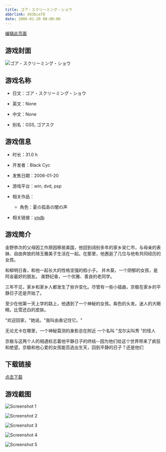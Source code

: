 ```yaml
---
title: ゴア・スクリーミング・ショウ
abbrlink: d43bcef8
date: 2006-01-20 00:00:00
---
```

[编辑此页面](https://github.com/ACG-3/ADV3-source/blob/main/source/_posts/%E3%82%B4%E3%82%A2%E3%83%BB%E3%82%B9%E3%82%AF%E3%83%AA%E3%83%BC%E3%83%9F%E3%83%B3%E3%82%B0%E3%83%BB%E3%82%B7%E3%83%A7%E3%82%A6.md)

## 游戏封面

![ゴア・スクリーミング・ショウ](https://pan.timero.xyz/d/onedrive/img_lib_001/%E3%82%B4%E3%82%A2%E3%83%BB%E3%82%B9%E3%82%AF%E3%83%AA%E3%83%BC%E3%83%9F%E3%83%B3%E3%82%B0%E3%83%BB%E3%82%B7%E3%83%A7%E3%82%A6_cover.avif)


## 游戏名称

- 日文：ゴア・スクリーミング・ショウ
- 英文：None
- 中文：None

- 别名：GSS, ゴアスク


## 游戏信息

- 时长：31.0 h
- 开发者：Black Cyc
- 发售日期：2006-01-20
- 游戏平台：win, dvd, psp
- 相关作品：
   - 角色：夏の孤島の闇の声

- 相关链接：[vndb](https://vndb.org/v933)


## 游戏简介

金野恭次的父母因工作原因移居美国，他回到阔别多年的家乡吴仁市，与母亲的表妹、自由奔放的琦玉雅美子生活在一起。在那里，他邂逅了几位与他有共同经历的女孩。

和柳明日香，和他一起长大的性格坚强的假小子。
并木葵，一个阴郁的女孩，是阿金最好的朋友。
美野纪香，一个优雅、善良的老同学。

三年不见，家乡和家乡人都发生了些许变化。尽管有一些小插曲，京极在家乡的平静日子还是开始了。

至少在他第一天上学的路上，他遇到了一个神秘的女孩。紫色的头发。迷人的大眼睛。比雪还白的皮肤。

"欢迎回家，"她说。"我叫由香记住它。"

无论尤卡在哪里，一个神秘莫测的身影总在附近 一个名叫 "戈尔尖叫秀 "的怪人

京极与这两个人的相遇标志着他平静日子的终结--因为他们给这个世界带来了疯狂和绝望。京极和他心爱的女孩能否逃出生天，回到平静的日子？还是他们




## 下载链接

[点击下载](https://pan.timero.xyz/onedrive/adv_lib_001/%E3%82%B4%E3%82%A2%E3%83%BB%E3%82%B9%E3%82%AF%E3%83%AA%E3%83%BC%E3%83%9F%E3%83%B3%E3%82%B0%E3%83%BB%E3%82%B7%E3%83%A7%E3%82%A6)


## 游戏截图


![Screenshot 1](https://pan.timero.xyz/d/onedrive/img_lib_001/%E3%82%B4%E3%82%A2%E3%83%BB%E3%82%B9%E3%82%AF%E3%83%AA%E3%83%BC%E3%83%9F%E3%83%B3%E3%82%B0%E3%83%BB%E3%82%B7%E3%83%A7%E3%82%A6_Screenshot_1.avif)

![Screenshot 2](https://pan.timero.xyz/d/onedrive/img_lib_001/%E3%82%B4%E3%82%A2%E3%83%BB%E3%82%B9%E3%82%AF%E3%83%AA%E3%83%BC%E3%83%9F%E3%83%B3%E3%82%B0%E3%83%BB%E3%82%B7%E3%83%A7%E3%82%A6_Screenshot_2.avif)

![Screenshot 3](https://pan.timero.xyz/d/onedrive/img_lib_001/%E3%82%B4%E3%82%A2%E3%83%BB%E3%82%B9%E3%82%AF%E3%83%AA%E3%83%BC%E3%83%9F%E3%83%B3%E3%82%B0%E3%83%BB%E3%82%B7%E3%83%A7%E3%82%A6_Screenshot_3.avif)

![Screenshot 4](https://pan.timero.xyz/d/onedrive/img_lib_001/%E3%82%B4%E3%82%A2%E3%83%BB%E3%82%B9%E3%82%AF%E3%83%AA%E3%83%BC%E3%83%9F%E3%83%B3%E3%82%B0%E3%83%BB%E3%82%B7%E3%83%A7%E3%82%A6_Screenshot_4.avif)

![Screenshot 5](https://pan.timero.xyz/d/onedrive/img_lib_001/%E3%82%B4%E3%82%A2%E3%83%BB%E3%82%B9%E3%82%AF%E3%83%AA%E3%83%BC%E3%83%9F%E3%83%B3%E3%82%B0%E3%83%BB%E3%82%B7%E3%83%A7%E3%82%A6_Screenshot_5.avif)


